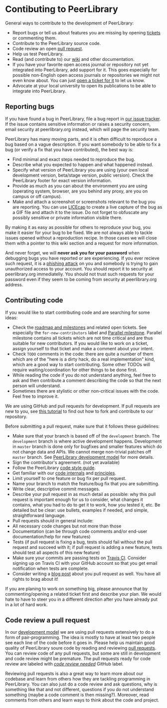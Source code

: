 Contibuting to PeerLibrary
==========================

General ways to contribute to the development of PeerLibrary:
* Report bugs or tell us about features you are missing by opening [tickets](https://github.com/peerlibrary/peerlibrary/issues/new) or commenting them.
* Contribute to the PeerLibrary source code.
* Code review an open [pull request](https://github.com/peerlibrary/peerlibrary/labels/code%20review%20needed).
* Help us test PeerLibrary.
* Read (and contribute to) our [wiki](https://github.com/peerlibrary/peerlibrary/wiki) and other documentation.
* If you have your favorite open access journal or repository not yet integrated into PeerLibrary, add support for it. This goes especially for possible non-English open access journals or repositories we might not even know about. You can just [open a ticket for it](https://github.com/peerlibrary/peerlibrary/issues/new) to let us know.
* Advocate at your local university to open its publications to be able to integrate into PeerLibrary.

Reporting bugs
--------------

If you have found a bug in PeerLibrary, file a bug report in [our issue tracker](https://github.com/peerlibrary/peerlibrary/issues/new). If the issue contains sensitive information or raises a security concern, email security at peerlibrary.org instead, which will page the security team.

PeerLibrary has many moving parts, and it is often difficult to reproduce a bug based on a vague description. If you want somebody to be able to fix a bug (or verify a fix that you have contributed), the best way is:
* Find minimal and exact steps needed to reproduce the bug.
* Describe what you expected to happen and what happened instead.
* Specify what version of PeerLibrary you are using (your own local development version, beta/stage version, public version). Check the PeerLibrary footer for exact version information.
* Provide as much as you can about the environment you are using (operating system, browser, are you behind any proxy, are you on campus or off campus).
* Make and attach a screenshot or screenshots relevant to the bug you are reporting. You can use [LICEcap](http://www.cockos.com/licecap/) to create a live capture of the bug as a GIF file and attach it to the issue. Do not forget to obfuscate any possibly sensitive or private information visible there.

By making it as easy as possible for others to reproduce your bug, you make it easier for your bug to be fixed. We are not always able to tackle issues opened without a reproduction recipe. In those cases we will close them with a pointer to this wiki section and a request for more information.

And never forget, we will **never ask you for your password** when debugging bugs you have reported or are experiencing. If you ever recieve such request, it is a [phishing attack](https://en.wikipedia.org/wiki/Phishing) on you and somebody is trying to gain unauthorized access to your account. You should report it to security at peerlibrary.org immediatelly. You should not trust such requests for your password even if they seem to be coming from security at peerlibrary.org address.

Contributing code
-----------------

If you would like to start contributing code and are searching for some ideas:
* Check the [roadmap and milestones](https://github.com/peerlibrary/peerlibrary/milestones) and related open tickets. See especially the `for-new-contributors` label and [Parallel milestone](https://github.com/peerlibrary/peerlibrary/issues?labels=for+new+contributors&milestone=9&page=1&state=open). Parallel milestone contains all tickets which are not time critical and are thus suitable for new contributors. If you would like to work on a ticket, assign yourself to that ticket and make a comment about your intent.
* Check `TODO` comments in the code: there are quite a number of them which are of the "here is a dirty hack, do a real implementation" kind, which are a good way to start contributing. Some other TODOs will require waiting/coordination for other things to be done first.
* While reading the code if you do not understand anything, feel free to ask and then contribute a comment describing the code so that the next person will understand.
* Sometimes there are stylistic or other non-critical issues with the code. Feel free to improve it.

We are using GitHub and pull requests for development. If pull requests are new to you, see [this tutorial](https://help.github.com/articles/fork-a-repo) to find out how to fork and contribute to our repository.

Before submitting a pull request, make sure that it follows these guidelines:
* Make sure that your branch is based off of the `development` branch. The `development` branch is where active development happens. Development in `master` branch is done only for bugfixes and smaller features which do not change data and APIs. We cannot merge non-trivial patches off `master` branch. See [PeerLibrary development model](https://github.com/peerlibrary/peerlibrary/wiki/Development-Model) for more details.
* Sign the contributor's agreement. (not yet available)
* Follow the PeerLibrary [code style guide](https://github.com/peerlibrary/peerlibrary/wiki/Code-Style).
* Get familiar with our [code internals](https://github.com/peerlibrary/peerlibrary/wiki/Code-Internals) and [principles](https://github.com/peerlibrary/peerlibrary/wiki/Principles).
* Limit yourself to one feature or bug fix per pull request.
* Name your branch to match the feature/bug fix that you are submitting.
* Write clear, descriptive commit messages.
* Describe your pull request in as much detail as possible: why this pull request is important enough for us to consider, what changes it contains, what you had to do to get it to work, how you tested it, etc. Be detailed but be clear: use bullets, examples if needed, and simple, straightforward language.
* Pull requests should in general include:
 * All necessary code changes but not more than those
 * Documentation (can be through code comments and/or end-user documentation/help for new features)
 * Tests (if pull request is fixing a bug, tests should fail without the pull request and succeed with it; if pull request is adding a new feature, tests should test all aspects of this new feature)
* Make sure your commits are passing tests on [Travis CI](https://travis-ci.org/peerlibrary/peerlibrary). Consider signing up on Travis CI with your GitHub account so that you get email notification when tests are complete.
* Consider writing a [blog post](http://blog.peerlibrary.org/) about you pull request as well. You have all rights to brag about it!

If you are planing to work on something big, please announce that by commenting/opening a related ticket first and describe your plan. We would hate to have to steer you in a different direction after you have already put in a lot of hard work.

Code review a pull request
--------------------------

In our [development model](https://github.com/peerlibrary/peerlibrary/wiki/Development-Model) we are using pull requests extensively to do a form of pair-programming. The idea is mostly to have at least two people see each line of the code before it goes in. Please help us maintain good quality of PeerLibrary soure code by reading and reviewing [pull requests](https://github.com/peerlibrary/peerlibrary/pulls). You can review code of any pull requests, but some are still in development and code review might be premature. The pull requests ready for code review are labeled with _[code review needed](https://github.com/peerlibrary/peerlibrary/labels/code%20review%20needed)_ GitHub label.

Reviewing pull requests is also a great way to learn more about our codebase and learn from others how they are tackling programming in PeerLibrary. You can also just do a code review and ask questions, why is something like that and not different, questions if you do not understand something (maybe a code comment is then missing?). Moreover, read comments from others and learn ways to think about the code and project.
